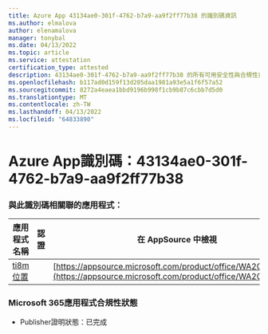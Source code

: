 ```yaml
---
title: Azure App 43134ae0-301f-4762-b7a9-aa9f2ff77b38 的識別碼資訊
ms.author: elmalova
author: elenamalova
manager: tonybal
ms.date: 04/13/2022
ms.topic: article
ms.service: attestation
certification_type: attested
description: 43134ae0-301f-4762-b7a9-aa9f2ff77b38 的所有可用安全性與合規性資訊。
ms.openlocfilehash: b117ad0d159f13d205daa1981a93e5a1f6f57a52
ms.sourcegitcommit: 8272a4eaea1bbd9196b998f1cb9b87c6cbb7d5d0
ms.translationtype: MT
ms.contentlocale: zh-TW
ms.lasthandoff: 04/13/2022
ms.locfileid: "64833890"
---
```

# <a name="azure-app-id-43134ae0-301f-4762-b7a9-aa9f2ff77b38"></a>Azure App識別碼：43134ae0-301f-4762-b7a9-aa9f2ff77b38


### <a name="apps-associated-with-this-id"></a>與此識別碼相關聯的應用程式：
| **應用程式名稱** | **認證** | **在 AppSource 中檢視** |
|--------------|---------------|-----------------------|
| [ti8m 位置](../forward/WA200003311.md) |  | [https://appsource.microsoft.com/product/office/WA200003311](https://appsource.microsoft.com/product/office/WA200003311) |

### <a name="microsoft-365-app-compliance-status"></a>Microsoft 365應用程式合規性狀態
- Publisher證明狀態：已完成
